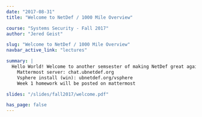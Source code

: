 ```yaml
---
date: "2017-08-31"
title: "Welcome to NetDef / 1000 Mile Overview"

course: "Systems Security - Fall 2017"
author: "Jered Geist"

slug: "Welcome to NetDef / 1000 Mile Overview"
navbar_active_link: "lectures"

summary: |
  Hello World! Welcome to another semsester of making NetDef great again! Here's some important information:
	Mattermost server: chat.ubnetdef.org
	Vsphere install (win): ubnetdef.org/vsphere
	Week 1 homework will be posted on mattermost

slides: "/slides/fall2017/welcome.pdf"

has_page: false
---
```

